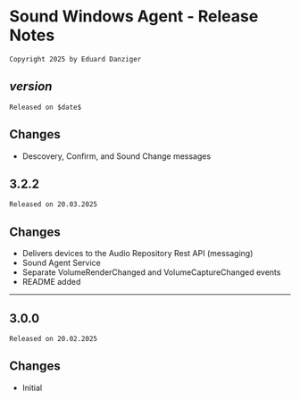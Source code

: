 ﻿Sound Windows Agent - Release Notes 
=====================================
~~~
Copyright 2025 by Eduard Danziger
~~~

$version$
--------
~~~
Released on $date$
~~~

## Changes
- Descovery, Confirm, and Sound Change messages 


3.2.2
--------
~~~
Released on 20.03.2025
~~~

## Changes
- Delivers devices to the Audio Repository Rest API (messaging)
- Sound Agent Service
- Separate VolumeRenderChanged and VolumeCaptureChanged events
- README added
--------

3.0.0
--------
~~~
Released on 20.02.2025
~~~

## Changes
- Initial
